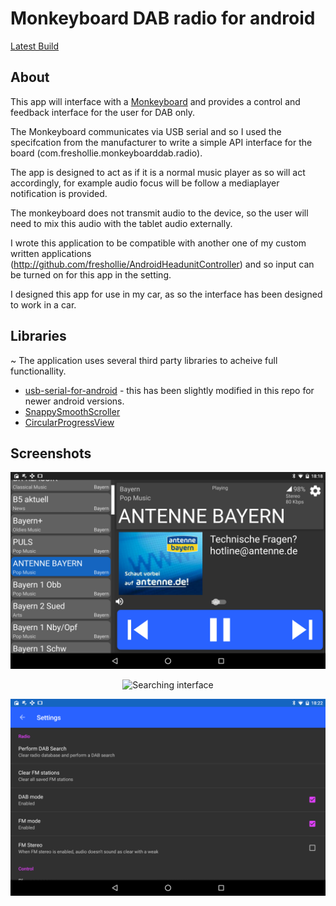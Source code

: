 # Monkeyboard DAB radio for android

[Latest Build](https://github.com/freshollie/MonkeyboardRadioAppAndroid)

## About

This app will interface with a [Monkeyboard](http://www.monkeyboard.org/products/85-developmentboard/80-dab-fm-digital-radio-development-board) and provides a control and feedback interface for the user for DAB only.

The Monkeyboard communicates via USB serial and so I used the specifcation from the manufacturer to write a simple API interface for the board (com.freshollie.monkeyboarddab.radio). 

The app is designed to act as if it is a normal music player as so will act accordingly, for example audio focus will be follow a mediaplayer notification is provided. 

The monkeyboard does not transmit audio to the device, so the user will need to mix this audio with the tablet audio externally.

I wrote this application to be compatible with another one of my custom written applications (http://github.com/freshollie/AndroidHeadunitController) and so input can be turned on for this app in the setting.

I designed this app for use in my car, as so the interface has been designed to work in a car.

## Libraries
~
The application uses several third party libraries to acheive full functionallity.

- [usb-serial-for-android](https://github.com/mik3y/usb-serial-for-android) - this has been slightly modified in this repo for newer android versions.
- [SnappySmoothScroller](https://github.com/nshmura/SnappySmoothScroller)
- [CircularProgressView](https://github.com/rahatarmanahmed/CircularProgressView)

## Screenshots
<p align="center">
    <img src="https://github.com/freshollie/MonkeyboardAndroidRadioApp/raw/master/screenshots/main_interface.png" alt="Main interface" width="800"/>
</p>

<p align="center">
    <img src="https://github.com/freshollie/MonkeyboardAndroidRadioApp/raw/master/screenshots/searching_interface.png" alt="Searching interface" width="800"/>
</p>

<p>
    <img src="https://github.com/freshollie/MonkeyboardAndroidRadioApp/raw/master/screenshots/settings_interface.png" align="center" alt="Settings interface" width="800"/>
</p>